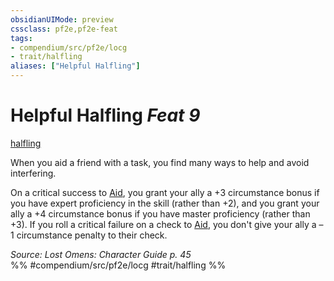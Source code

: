 ```yaml
---
obsidianUIMode: preview
cssclass: pf2e,pf2e-feat
tags:
- compendium/src/pf2e/locg
- trait/halfling
aliases: ["Helpful Halfling"]
---
```

# Helpful Halfling  *Feat 9*  
[halfling](../../Rules/traits/halfling.md)  


When you aid a friend with a task, you find many ways to help and avoid interfering.

On a critical success to [Aid](../../Rules/actions/aid.md), you grant your ally a +3 circumstance bonus if you have expert proficiency in the skill (rather than +2), and you grant your ally a +4 circumstance bonus if you have master proficiency (rather than +3). If you roll a critical failure on a check to [Aid](../../Rules/actions/aid.md), you don't give your ally a –1 circumstance penalty to their check.

*Source: Lost Omens: Character Guide p. 45*  
%% #compendium/src/pf2e/locg #trait/halfling %%